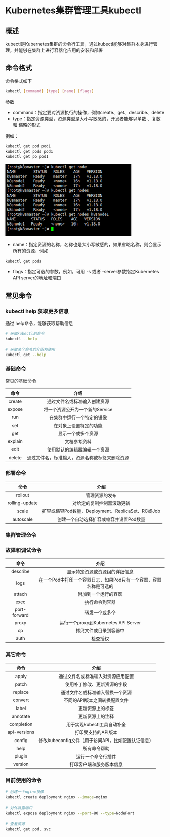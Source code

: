 # Kubernetes集群管理工具kubectl

## 概述

kubectl是Kubernetes集群的命令行工具，通过kubectl能够对集群本身进行管理，并能够在集群上进行容器化应用的安装和部署

## 命令格式

命令格式如下

```bash
kubectl [command] [type] [name] [flags]
```

参数

- command：指定要对资源执行的操作，例如create、get、describe、delete
- type：指定资源类型，资源类型是大小写敏感的，开发者能够以单数 、复数 和 缩略的形式

例如：

```bash
kubectl get pod pod1
kubectl get pods pod1
kubectl get po pod1
```

![image-20201114095544185](images/image-20201114095544185.png)

- name：指定资源的名称，名称也是大小写敏感的，如果省略名称，则会显示所有的资源，例如

```bash
kubectl get pods
```

- flags：指定可选的参数，例如，可用 -s 或者 -server参数指定Kubernetes API server的地址和端口

## 常见命令

### kubectl help 获取更多信息

通过 help命令，能够获取帮助信息

```bash
# 获取kubectl的命令
kubectl --help

# 获取某个命令的介绍和使用
kubectl get --help
```

### 基础命令

常见的基础命令

|  命令   |                      介绍                      |
| :-----: | :--------------------------------------------: |
| create  |          通过文件名或标准输入创建资源          |
| expose  |        将一个资源公开为一个新的Service         |
|   run   |           在集群中运行一个特定的镜像           |
|   set   |             在对象上设置特定的功能             |
|   get   |               显示一个或多个资源               |
| explain |                  文档参考资料                  |
|  edit   |          使用默认的编辑器编辑一个资源          |
| delete  | 通过文件名，标准输入，资源名称或标签来删除资源 |

### 部署命令

|      命令      |                        介绍                        |
| :------------: | :------------------------------------------------: |
|    rollout     |                   管理资源的发布                   |
| rolling-update |             对给定的复制控制器滚动更新             |
|     scale      | 扩容或缩容Pod数量，Deployment、ReplicaSet、RC或Job |
|   autoscale    |      创建一个自动选择扩容或缩容并设置Pod数量       |



### 集群管理命令

### 故障和调试命令

|     命令     |                             介绍                             |
| :----------: | :----------------------------------------------------------: |
|   describe   |                显示特定资源或资源组的详细信息                |
|     logs     | 在一个Pod中打印一个容器日志，如果Pod只有一个容器，容器名称是可选的 |
|    attach    |                     附加到一个运行的容器                     |
|     exec     |                        执行命令到容器                        |
| port-forward |                        转发一个或多个                        |
|    proxy     |             运行一个proxy到Kubernetes API Server             |
|      cp      |                    拷贝文件或目录到容器中                    |
|     auth     |                           检查授权                           |

### 其它命令

|     命令     |                        介绍                         |
| :----------: | :-------------------------------------------------: |
|    apply     |         通过文件名或标准输入对资源应用配置          |
|    patch     |            使用补丁修改、更新资源的字段             |
|   replace    |          通过文件名或标准输入替换一个资源           |
|   convert    |            不同的API版本之间转换配置文件            |
|    label     |                  更新资源上的标签                   |
|   annotate   |                  更新资源上的注释                   |
|  completion  |             用于实现kubectl工具自动补全             |
| api-versions |                 打印受支持的API版本                 |
|    config    | 修改kubeconfig文件（用于访问API，比如配置认证信息） |
|     help     |                    所有命令帮助                     |
|    plugin    |                 运行一个命令行插件                  |
|   version    |              打印客户端和服务版本信息               |

### 目前使用的命令

```bash
# 创建一个nginx镜像
kubectl create deployment nginx --image=nginx

# 对外暴露端口
kubectl expose deployment nginx --port=80 --type=NodePort

# 查看资源
kubectl get pod, svc
```